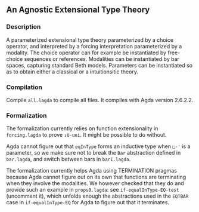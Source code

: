 ## An Agnostic Extensional Type Theory

### Description

A parameterized extensional type theory parameterized by a choice
operator, and interpreted by a forcing interpretation parameterized by
a modality. The choice operator can for example be instantiated by
free-choice sequences or references. Modalities can be instantiated by
bar spaces, capturing standard Beth models. Parameters can be
instantiated so as to obtain either a classical or a intuitionsitic
theory.

### Compilation

Compile `all.lagda` to compile all files. It compiles with Agda version 2.6.2.2.

### Formalization

The formalization currently relies on function extensionality in
`forcing.lagda` to prove `↓U-uni`. It might be possible to do without.

Agda cannot figure out that `eqInType` forms an inductive type when
`□·'` is a parameter, so we make sure not to break the `Bar`
abstraction defined in `bar.lagda`, and switch between bars in
`barI.lagda`.

The formalization currently helps Agda using TERMINATION pragmas
because Agda cannot figure out on its own that functions are
terminating when they involve the modalities. We however checked that
they do and provide such an example in `props0.lagda`: see
`if-equalInType-EQ-test` (uncomment it), which unfolds enough the
abstractions used in the `EQTBAR` case in `if-equalInType-EQ` for Agda
to figure out that it terminates.
